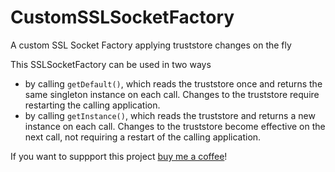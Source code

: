 # CustomSSLSocketFactory
A custom SSL Socket Factory applying truststore changes on the fly

This SSLSocketFactory can be used in two ways
- by calling `getDefault()`, which reads the truststore once and returns the same singleton instance on each call. Changes to the truststore require restarting the calling application.
- by calling `getInstance()`, which reads the truststore and returns a new instance on each call. Changes to the truststore become effective on the next call, not requiring a restart of the calling application.



If you want to suppport this project [buy me a coffee](https://www.buymeacoffee.com/lhaeger)!
